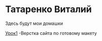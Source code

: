 

# Татаренко Виталий
Здесь будут мои домашки

[Урок1](Vitalii0305.github.io/lesson1/ "Моя готовая домашка") -Верстка сайта по готовому макету
